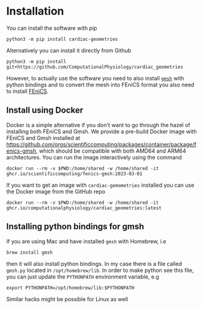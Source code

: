 # Installation

You can install the software with pip
```
python3 -m pip install cardiac-geometries
```

Alternatively you can install it directly from Github
```
python3 -m pip install git+https://github.com/ComputationalPhysiology/cardiac_geometries
```
However, to actually use the software you need to also install [`gmsh`](http://gmsh.info) with python bindings and to convert the mesh into FEniCS format you also need to install [FEniCS](https://fenicsproject.org/download/archive/).

## Install using Docker
Docker is a simple alternative if you don't want to go through the hazel of installing both FEniCS and Gmsh. We provide a pre-build Docker image with FEniCS and Gmsh installed at https://github.com/orgs/scientificcomputing/packages/container/package/fenics-gmsh, which should be compatible with both AMD64 and ARM64 architectures. You can run the image interactively using the command
```
docker run --rm -v $PWD:/home/shared -w /home/shared -it ghcr.io/scientificcomputing/fenics-gmsh:2023-03-01
```
If you want to get an image with `cardiac-gemometries` installed you can use the Docker image from the GitHub repo
```
docker run --rm -v $PWD:/home/shared -w /home/shared -it ghcr.io/computationalphysiology/cardiac_geometries:latest
```


## Installing python bindings for gmsh
If you are using Mac and have installed `gmsh` with Homebrew, i.e
```
brew install gmsh
```
then it will also install python bindings. In my case there is a file called `gmsh.py` located in `/opt/homebrew/lib`. In order to make python see this file, you can just update the `PYTHONPATH` environment variable, e.g
```
export PYTHONPATH=/opt/homebrew/lib:$PYTHONPATH
```
Similar hacks might be possible for Linux as well
